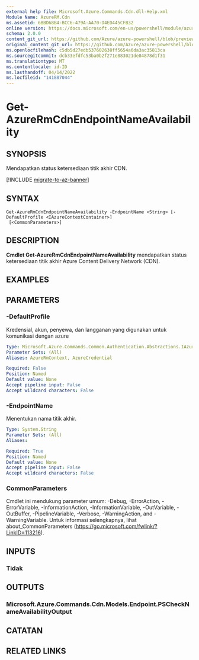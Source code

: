 ```yaml
---
external help file: Microsoft.Azure.Commands.Cdn.dll-Help.xml
Module Name: AzureRM.Cdn
ms.assetid: 6BBD68B4-BCC6-479A-AA70-D4ED445CFB32
online version: https://docs.microsoft.com/en-us/powershell/module/azurerm.cdn/get-azurermcdnendpointnameavailability
schema: 2.0.0
content_git_url: https://github.com/Azure/azure-powershell/blob/preview/src/ResourceManager/Cdn/Commands.Cdn/help/Get-AzureRmCdnEndpointNameAvailability.md
original_content_git_url: https://github.com/Azure/azure-powershell/blob/preview/src/ResourceManager/Cdn/Commands.Cdn/help/Get-AzureRmCdnEndpointNameAvailability.md
ms.openlocfilehash: c5db5d27edb537602638ff5654a6da3ac35813ca
ms.sourcegitcommit: dcb33efdfc53ba0b2f271e883021de84878d1f31
ms.translationtype: MT
ms.contentlocale: id-ID
ms.lasthandoff: 04/14/2022
ms.locfileid: "141887044"
---
```

# Get-AzureRmCdnEndpointNameAvailability

## SYNOPSIS
Mendapatkan status ketersediaan titik akhir CDN.

[!INCLUDE [migrate-to-az-banner](../../includes/migrate-to-az-banner.md)]

## SYNTAX

```
Get-AzureRmCdnEndpointNameAvailability -EndpointName <String> [-DefaultProfile <IAzureContextContainer>]
 [<CommonParameters>]
```

## DESCRIPTION
**Cmdlet Get-AzureRmCdnEndpointNameAvailability** mendapatkan status ketersediaan titik akhir Azure Content Delivery Network (CDN).

## EXAMPLES

## PARAMETERS

### -DefaultProfile
Kredensial, akun, penyewa, dan langganan yang digunakan untuk komunikasi dengan azure

```yaml
Type: Microsoft.Azure.Commands.Common.Authentication.Abstractions.IAzureContextContainer
Parameter Sets: (All)
Aliases: AzureRmContext, AzureCredential

Required: False
Position: Named
Default value: None
Accept pipeline input: False
Accept wildcard characters: False
```

### -EndpointName
Menentukan nama titik akhir.

```yaml
Type: System.String
Parameter Sets: (All)
Aliases:

Required: True
Position: Named
Default value: None
Accept pipeline input: False
Accept wildcard characters: False
```

### CommonParameters
Cmdlet ini mendukung parameter umum: -Debug, -ErrorAction, -ErrorVariable, -InformationAction, -InformationVariable, -OutVariable, -OutBuffer, -PipelineVariable, -Verbose, -WarningAction, and -WarningVariable. Untuk informasi selengkapnya, lihat about_CommonParameters (https://go.microsoft.com/fwlink/?LinkID=113216).

## INPUTS

### Tidak

## OUTPUTS

### Microsoft.Azure.Commands.Cdn.Models.Endpoint.PSCheckNameAvailabilityOutput

## CATATAN

## RELATED LINKS
